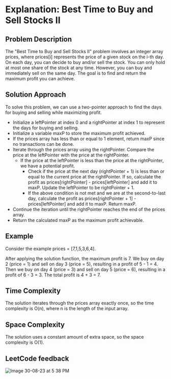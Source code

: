 # Explanation: Best Time to Buy and Sell Stocks II

## Problem Description

The "Best Time to Buy and Sell Stocks II" problem involves an integer array prices, where prices[i] represents the price of a given stock on the i-th day. On each day, you can decide to buy and/or sell the stock. You can only hold at most one share of the stock at any time. However, you can buy and immediately sell on the same day. The goal is to find and return the maximum profit you can achieve.

## Solution Approach

To solve this problem, we can use a two-pointer approach to find the days for buying and selling while maximizing profit.

- Initialize a leftPointer at index 0 and a rightPointer at index 1 to represent the days for buying and selling.
- Initialize a variable maxP to store the maximum profit achieved.
- If the prices array has less than or equal to 1 element, return maxP since no transactions can be done.
- Iterate through the prices array using the rightPointer. Compare the price at the leftPointer with the price at the rightPointer.
  - If the price at the leftPointer is less than the price at the rightPointer, we have a potential profit.
    - Check if the price at the next day (rightPointer + 1) is less than or equal to the current price at the rightPointer. If so, calculate the profit as prices[rightPointer] - prices[leftPointer] and add it to maxP. Update the leftPointer to be rightPointer + 1.
    - If the above condition is not met and we are at the second-to-last day, calculate the profit as prices[rightPointer + 1] - prices[leftPointer] and add it to maxP. Return maxP.
- Continue the iteration until the rightPointer reaches the end of the prices array.
- Return the calculated maxP as the maximum profit achievable.

## Example

Consider the example prices = [7,1,5,3,6,4].

After applying the solution function, the maximum profit is 7. We buy on day 2 (price = 1) and sell on day 3 (price = 5), resulting in a profit of 5 - 1 = 4. Then we buy on day 4 (price = 3) and sell on day 5 (price = 6), resulting in a profit of 6 - 3 = 3. The total profit is 4 + 3 = 7.

## Time Complexity

The solution iterates through the prices array exactly once, so the time complexity is O(n), where n is the length of the input array.

## Space Complexity

The solution uses a constant amount of extra space, so the space complexity is O(1).

## LeetCode feedback

![Image 30-08-23 at 5 38 PM](https://github.com/guilhermemello07/LeetCode-Swift/assets/72673965/b64aaa70-3939-4104-80c9-90a38ee32970)

